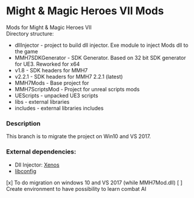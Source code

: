 # Might &amp; Magic Heroes VII Mods
Mods for Might &amp; Magic Heroes VII
<br>
Directory structure:
* dllInjector - project to build dll injector. Exe module to inject Mods dll to the game
* MMH7SDKGenerator - SDK Generator. Based on 32 bit SDK generator for UE3. Reworked for x64
* v1.8 - SDK headers for MMH7
* v2.2.1 - SDK headers for MMH7 2.2.1 (latest)
* MMH7Mods - Base project for 
* MMH7ScriptsMod - Project for unreal scripts mods
* UEScripts - unpacked UE3 scripts 
* libs - external libraries
* includes - external libraries includes

### Description
This branch is to migrate the project on Win10 and VS 2017.
### External dependencies:
* Dll Injector: [Xenos](https://github.com/DarthTon/Xenos)
* [libconfig](https://hyperrealm.github.io/libconfig/)

[x] To do migration on windows 10 and VS 2017 (while MMH7Mod.dll)
[ ] Create environment to have possibility to learn combat AI
